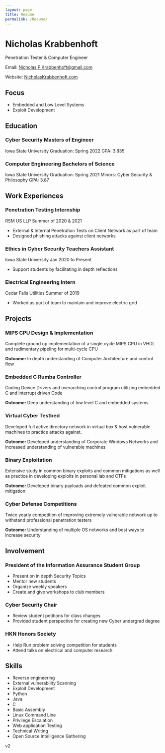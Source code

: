 ```yaml
---
layout: page
title: Resume
permalink: /Resume/
---
```

# **Nicholas** **Krabbenhoft**
Penetration Tester & Computer Engineer

Email: Nicholas.P.Krabbenhoft@gmail.com

Website: [NicholasKrabbenhoft.com](http://NicholasKrabbenhoft.com)

## **Focus**

  - Embedded and Low Level Systems
  - Exploit Development


## **Education**

 ### Cyber Security Masters of Engineer
 
  Iowa State University
  Graduation: Spring 2022
  GPA: 3.835
  
 ### Computer Engineering Bachelors of Science
 
  Iowa State University
  Graduation: Spring 2021
  Minors: Cyber Security & Philosophy
  GPA: 3.87

## **Work Experiences**

### Penetration Testing Internship
  RSM US LLP
  Summer of 2020 & 2021
  - External & Internal Penetration Tests on Client Network as part of team
  - Designed phishing attacks against client networks
 
 ### Ethics in Cyber Security Teachers Assistant
  Iowa State University
  Jan 2020 to Present
  - Support students by facilitating in depth reflections

### Electrical Engineering Intern
  Cedar Falls Utilities
  Summer of 2019
  - Worked as part of team to maintain and improve electric grid

## **Projects**

 ### MIPS CPU Design & Implementation
 
  Complete ground up implementation of a single cycle MIPS CPU in VHDL and rudimentary pipeling for multi-cycle CPU
  
  **Outcome:** In depth understanding of Computer Architecture and control flow

### Embedded C Rumba Controller

  Coding Device Drivers and overarching control program utilizing embedded C and interrupt driven Code
  
  **Outcome:** Deep understanding of low level C and embedded systems
  
 ### Virtual Cyber Testbed
 
  Developed full active directory network in virtual box & host vulnerable machines to practice attacks against.
  
  **Outcome:** Developed understanding of Corporate Windows Networks and increased understanding of vulnerable machines
  
 ### Binary Exploitation
  
  Extensive study in common binary exploits and common mitigations as well as practice in developing exploits in personal lab and CTFs
  
  **Outcome:** Developed binary payloads and defeated common exploit mitigation
  
 ### Cyber Defense Competitions
  
  Twice yearly competition of improving extremely vulnerable network up to withstand professional penetration testers
  
  **Outcome:** Understanding of multiple OS networks and best ways to increase security

## **Involvement**

 ### President of the Information Assurance Student Group
 
  - Present on in depth Security Topics
  - Mentor new students
  - Organize weekly speakers
  - Create and give workshops to club members

 ### Cyber Security Chair
 
  - Review student petitions for class changes
  - Provided student perspective for creating new Cyber undergrad degree

 ### HKN Honors Society
 
  - Help Run problem solving competition for students
  - Attend talks on electrical and computer research

## **Skills**

  - Reverse engineering
  - External vulnerability Scanning
  - Exploit Development
  - Python
  - Java
  - C
  - Basic Assembly
  - Linux Command Line
  - Privilege Escalation
  - Web application Testing
  - Technical Writing
  - Open Source Intelligence Gathering

v2
